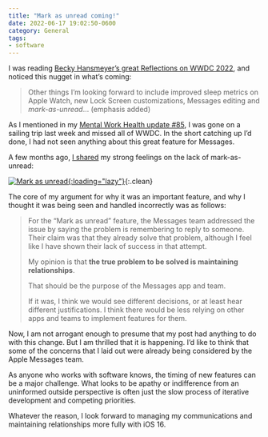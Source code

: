 ```yaml
---
title: "Mark as unread coming!"
date: 2022-06-17 19:02:50-0600
category: General
tags:
- software
---
```


I was reading [Becky Hansmeyer’s great Reflections on WWDC 2022](https://beckyhansmeyer.com/2022/06/13/reflections-on-wwdc-2022/), and noticed this nugget in what’s coming:

> Other things I’m looking forward to include improved sleep metrics on Apple Watch, new Lock Screen customizations, Messages editing and _mark-as-unread_… (emphasis added)

As I mentioned in my [Mental Work Health update #85](https://bennorris.org/2022/06/17/im-a-sailor), I was gone on a sailing trip last week and missed all of WWDC. In the short catching up I’d done, I had not seen anything about this great feature for Messages.

A few months ago, [I shared](https://bennorris.org/2022/01/26/mark-as-unread) my strong feelings on the lack of mark-as-unread:

[![Mark as unread](https://media.bennorris.org/images/posts/mark-as-unread.jpg){:loading="lazy"}](https://bennorris.org/2022/01/26/mark-as-unread){:.clean}

The core of my argument for why it was an important feature, and why I thought it was being seen and handled incorrectly was as follows:

> For the “Mark as unread” feature, the Messages team addressed the issue by saying the problem is remembering to reply to someone. Their claim was that they already solve that problem, although I feel like I have shown their lack of success in that attempt.
> 
> My opinion is that **the true problem to be solved is maintaining relationships**.
> 
> That should be the purpose of the Messages app and team.
> 
> If it was, I think we would see different decisions, or at least hear different justifications. I think there would be less relying on other apps and teams to implement features for them.

Now, I am not arrogant enough to presume that my post had anything to do with this change. But I am thrilled that it is happening. I’d like to think that some of the concerns that I laid out were already being considered by the Apple Messages team.

As anyone who works with software knows, the timing of new features can be a major challenge. What looks to be apathy or indifference from an uninformed outside perspective is often just the slow process of iterative development and competing priorities.

Whatever the reason, I look forward to managing my communications and maintaining relationships more fully with iOS 16.

